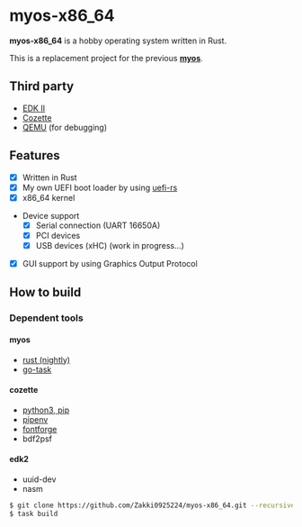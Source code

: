 # myos-x86_64

**myos-x86_64** is a hobby operating system written in Rust.

This is a replacement project for the previous **[myos](https://github.com/Zakki0925224/myos)**.

## Third party

-   [EDK II](https://github.com/tianocore/edk2.git)
-   [Cozette](https://github.com/slavfox/Cozette.git)
-   [QEMU](https://gitlab.com/qemu-project/qemu.git) (for debugging)

## Features

-   [x] Written in Rust
-   [x] My own UEFI boot loader by using [uefi-rs](https://github.com/rust-osdev/uefi-rs)
-   [x] x86_64 kernel
-   Device support
    -   [x] Serial connection (UART 16650A)
    -   [x] PCI devices
    -   [x] USB devices (xHC) (work in progress...)
-   [x] GUI support by using Graphics Output Protocol

## How to build

### Dependent tools

#### myos

-   [rust (nightly)]()
-   [go-task](https://github.com/go-task/task)

#### cozette

-   [python3, pip](https://www.python.org/)
-   [pipenv](https://pypi.org/project/pipenv/)
-   [fontforge](https://github.com/fontforge/fontforge)
-   bdf2psf

#### edk2

-   uuid-dev
-   nasm

```bash
$ git clone https://github.com/Zakki0925224/myos-x86_64.git --recursive
$ task build
```
